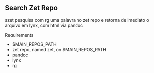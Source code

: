 ## Search Zet Repo

szet pesquisa com rg uma palavra no zet repo e retorna de imediato o arquivo em lynx, com html via pandoc

Requirements
* $MAIN_REPOS_PATH
* zet repo, named zet, on $MAIN_REPOS_PATH
* pandoc
* lynx
* rg

